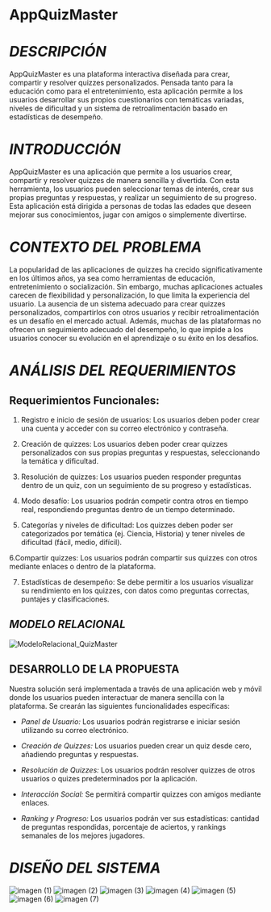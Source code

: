 # AppQuizMaster

# *DESCRIPCIÓN*
AppQuizMaster es una plataforma interactiva diseñada para crear, compartir y resolver quizzes personalizados.
Pensada tanto para la educación como para el entretenimiento, esta aplicación permite a los usuarios desarrollar sus propios cuestionarios con temáticas variadas, niveles de dificultad y un sistema de retroalimentación basado en estadísticas de desempeño.

# *INTRODUCCIÓN*
AppQuizMaster es una aplicación que permite a los usuarios crear, compartir y resolver quizzes de manera sencilla y divertida.
Con esta herramienta, los usuarios pueden seleccionar temas de interés, crear sus propias preguntas y respuestas, y realizar un seguimiento de su progreso. 
Esta aplicación está dirigida a personas de todas las edades que deseen mejorar sus conocimientos, jugar con amigos o simplemente divertirse.

# *CONTEXTO DEL PROBLEMA*
La popularidad de las aplicaciones de quizzes ha crecido significativamente en los últimos años, ya sea como herramientas de educación, entretenimiento o socialización.
Sin embargo, muchas aplicaciones actuales carecen de flexibilidad y personalización, lo que limita la experiencia del usuario.
La ausencia de un sistema adecuado para crear quizzes personalizados, compartirlos con otros usuarios y recibir retroalimentación es un desafío en el mercado actual.
Además, muchas de las plataformas no ofrecen un seguimiento adecuado del desempeño, lo que impide a los usuarios conocer su evolución en el aprendizaje o su éxito en los desafíos.

# *ANÁLISIS DEL REQUERIMIENTOS*
## Requerimientos Funcionales:
1. Registro e inicio de sesión de usuarios: Los usuarios deben poder crear una cuenta y acceder con su correo electrónico y contraseña.
   
2. Creación de quizzes: Los usuarios deben poder crear quizzes personalizados con sus propias preguntas y respuestas, seleccionando la temática y dificultad.
   
3. Resolución de quizzes: Los usuarios pueden responder preguntas dentro de un quiz, con un seguimiento de su progreso y estadísticas.

4. Modo desafío: Los usuarios podrán competir contra otros en tiempo real, respondiendo preguntas dentro de un tiempo determinado.
   
5. Categorías y niveles de dificultad: Los quizzes deben poder ser categorizados por temática (ej. Ciencia, Historia) y tener niveles de dificultad (fácil, medio, difícil).
    
6.Compartir quizzes: Los usuarios podrán compartir sus quizzes con otros mediante enlaces o dentro de la plataforma.

7. Estadísticas de desempeño: Se debe permitir a los usuarios visualizar su rendimiento en los quizzes, con datos como preguntas correctas, puntajes y clasificaciones.

## *MODELO RELACIONAL*
![ModeloRelacional_QuizMaster](https://github.com/user-attachments/assets/36f9b473-2bd4-4736-9055-91f621d90e4a)

## DESARROLLO DE LA PROPUESTA
Nuestra solución será implementada a través de una aplicación web y móvil donde los usuarios pueden interactuar de manera sencilla con la plataforma. Se crearán las siguientes funcionalidades específicas:

- *Panel de Usuario:* 
Los usuarios podrán registrarse e iniciar sesión utilizando su correo electrónico.

- *Creación de Quizzes:* 
Los usuarios pueden crear un quiz desde cero, añadiendo preguntas y respuestas.

- *Resolución de Quizzes:* 
Los usuarios podrán resolver quizzes de otros usuarios o quizes predeterminados por la aplicación.

- *Interacción Social:* 
Se permitirá compartir quizzes con amigos mediante enlaces.

- *Ranking y Progreso:* 
Los usuarios podrán ver sus estadísticas: cantidad de preguntas respondidas, porcentaje de aciertos, y rankings semanales de los mejores jugadores.

# *DISEÑO DEL SISTEMA*

![imagen (1)](https://github.com/user-attachments/assets/4bdb6c47-8f85-40f5-9d8a-e0f2ed4bd2b7)
![imagen (2)](https://github.com/user-attachments/assets/71505763-1f36-4a07-97d6-9055ccbb115e)
![imagen (3)](https://github.com/user-attachments/assets/4b882b10-72da-4e3b-8dc4-b4c54e576d98)
![imagen (4)](https://github.com/user-attachments/assets/65da6479-31e9-45cd-9421-6d27aec85b1f)
![imagen (5)](https://github.com/user-attachments/assets/359a6855-1805-4042-abe5-457b0c8bd137)
![imagen (6)](https://github.com/user-attachments/assets/156c5fed-5ad9-4f53-8f98-ed9c811ab8df)
![imagen (7)](https://github.com/user-attachments/assets/2850aaaa-3e94-4b51-b24b-2d98ecb67470)

